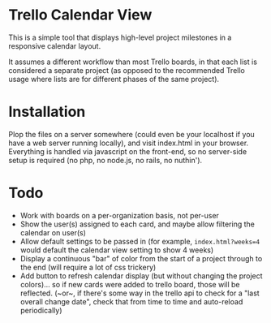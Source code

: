 # Trello Calendar View
This is a simple tool that displays high-level project milestones in a responsive calendar layout.

It assumes a different workflow than most Trello boards, in that each list is considered a separate project (as opposed to the recommended Trello usage where lists are for different phases of the same project).

# Installation
Plop the files on a server somewhere (could even be your localhost if you have a web server running locally), and visit index.html in your browser. Everything is handled via javascript on the front-end, so no server-side setup is required (no php, no node.js, no rails, no nuthin').

# Todo
* Work with boards on a per-organization basis, not per-user
* Show the user(s) assigned to each card, and maybe allow filtering the calendar on user(s)
* Allow default settings to be passed in (for example, `index.html?weeks=4` would default the calendar view setting to show 4 weeks)
* Display a continuous "bar" of color from the start of a project through to the end (will require a lot of css trickery)
* Add button to refresh calendar display (but without changing the project colors)... so if new cards were added to trello board, those will be reflected. (~or~, if there's some way in the trello api to check for a "last overall change date", check that from time to time and auto-reload periodically)